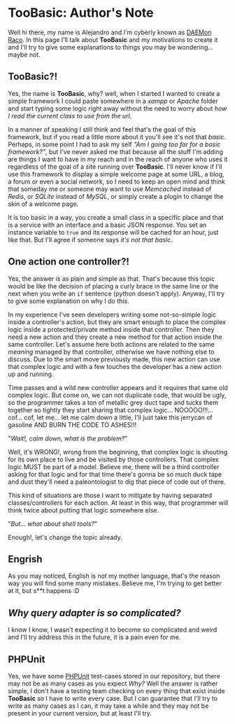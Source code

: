 # TooBasic: Author's Note
Well hi there, my name is Alejandro and I'm cyberly known as [DAEMon
Raco](http://www.daemonraco.com).
In this page I'll talk about __TooBasic__ and my motivations to create it and I'll
try to give some explanations to things you may be wondering... maybe not.

## TooBasic?!
Yes, the name is __TooBasic__, why? well, when I started I wanted to create a
simple framework I could paste somewhere in a _xampp_ or _Apache_ folder and start
typing some logic right away without the need to worry about _how I read the
current class to use from the url_.

In a manner of speaking I still think and feel that's the goal of this framework,
but if you read a little more about it you'll see it's not that _basic_.
Perhaps, in some point I had to ask my self _"Am I going too far for a basic
framework?"_, but I've never asked me that because all the stuff I'm adding are
things I want to have in my reach and in the reach of anyone who uses it
regardless of the goal of a site running over __TooBasic__.
I'll never know if I'll use this framework to display a simple welcome page at
some URL, a blog, a forum or even a social network, so I need to keep an open mind
and think that someday me or someone may want to use _Memcached_ instead of
_Redis_, or _SQLite_ instead of _MySQL_, or simply create a plugin to change the
skin of a welcome page.

It is too basic in a way, you create a small class in a specific place and that is
a service with an interface and a basic JSON response.
You set an instance variable to `true` and its response will be cached for an
hour, just like that.
But I'll agree if someone says _it's not that basic_.

## One action one controller?!
Yes, the answer is as plain and simple as that.
That's because this topic would be like the decision of placing a curly brace in
the same line or the next when you write an `if` sentence (python doesn't apply).
Anyway, I'll try to give some explanation on why I do this.

In my experience I've seen developers writing some not-so-simple logic inside a
controller's action, but they are smart enough to place the complex logic inside a
protected/private method inside that controller.
Then they need a new action and they create a new method for that action inside
the same controller.
Let's assume here both actions are related to the same _meaning_ managed by that
controller, otherwise we have nothing else to discuss.
Due to the smart move previously made, this new action can use that complex logic
and with a few touches the developer has a new action up and running.

Time passes and a wild new controller appears and it requires that same old
complex logic.
But come on, we can not duplicate code, that would be ugly, so the programmer
takes a ton of metallic grey duct tape and tucks them together so tightly they
start sharing that complex logic... NOOOOO!!!... cof... cof, let me... let me calm
down a little, I'll just take this jerrycan of gasoline AND BURN THE CODE TO
ASHES!!!
 
"_Wait!, calm down, what is the problem?_"

Well, it's WRONG!, wrong from the beginning, that complex logic is shouting for
its own place to live and be visited by those controllers.
That complex logic MUST be part of a model.
Believe me, there will be a third controller asking for that logic and for that
time there's gonna be so much duck tape and dust they'll need a paleontologist to
dig that piece of code out of there.

This kind of situations are those I want to mitigate by having separated
classes/controllers for each action.
At least in this way, that programmer will think twice about putting that logic
somewhere else.

"_But... what about shell tools?_"

Enough!, let's change the topic already.

## Engrish
As you may noticed, English is not my mother language, that's the reason way you
will find some many mistakes. Believe me, I'm trying to get better at it, but s**t
happens :D

## _Why query adapter is so complicated?_
I know I know, I wasn't expecting it to become so complicated and weird and I'll
try address this in the future, it is a pain even for me.

## PHPUnit
Yes, we have some [PHPUnit](https://phpunit.de/) test-cases stored in our
repository, but there may not be as many cases as you expect
_Why?_
Well the answer is rather simple, I don't have a testing team checking on every
thing that exist inside __TooBasic__ so I have to write every case.
But I can guarantee that I'll try to write as many cases as I can, it may take a
while and they may not be present in your current version, but at least I'll try.

<!--:GBSUMMARY:Appendix:2:Author's Note:-->
